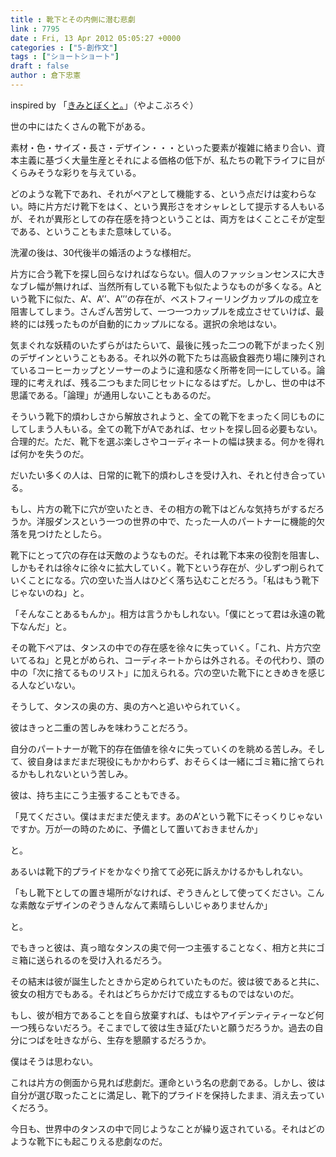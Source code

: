 ```yaml
---
title : 靴下とその内側に潜む悲劇
link : 7795
date : Fri, 13 Apr 2012 05:05:27 +0000
categories : ["5-創作文"]
tags : ["ショートショート"]
draft : false
author : 倉下忠憲
---
```


inspired by 「<a href="http://yayoko314.com/2012/04/13/kimitoboku/">きみとぼくと。</a>」（やよこぶろぐ）

世の中にはたくさんの靴下がある。

素材・色・サイズ・長さ・デザイン・・・といった要素が複雑に絡まり合い、資本主義に基づく大量生産とそれによる価格の低下が、私たちの靴下ライフに目がくらみそうな彩りを与えている。

どのような靴下であれ、それがペアとして機能する、という点だけは変わらない。時に片方だけ靴下をはく、という異形さをオシャレとして提示する人もいるが、それが異形としての存在感を持つということは、両方をはくことこそが定型である、ということもまた意味している。

洗濯の後は、30代後半の婚活のような様相だ。

片方に合う靴下を探し回らなければならない。個人のファッションセンスに大きなブレ幅が無ければ、当然所有している靴下も似たようなものが多くなる。Aという靴下に似た、A’、A’’、A’’’の存在が、ベストフィーリングカップルの成立を阻害してしまう。さんざん苦労して、一つ一つカップルを成立させていけば、最終的には残ったものが自動的にカップルになる。選択の余地はない。

気まぐれな妖精のいたずらがはたらいて、最後に残った二つの靴下がまったく別のデザインということもある。それ以外の靴下たちは高級食器売り場に陳列されているコーヒーカップとソーサーのように違和感なく所帯を同一にしている。論理的に考えれば、残る二つもまた同じセットになるはずだ。しかし、世の中は不思議である。「論理」が通用しないこともあるのだ。

そういう靴下的煩わしさから解放されようと、全ての靴下をまったく同じものにしてしまう人もいる。全ての靴下がAであれば、セットを探し回る必要もない。合理的だ。ただ、靴下を選ぶ楽しさやコーディネートの幅は狭まる。何かを得れば何かを失うのだ。

だいたい多くの人は、日常的に靴下的煩わしさを受け入れ、それと付き合っている。

もし、片方の靴下に穴が空いたとき、その相方の靴下はどんな気持ちがするだろうか。洋服ダンスという一つの世界の中で、たった一人のパートナーに機能的欠落を見つけたとしたら。

靴下にとって穴の存在は天敵のようなものだ。それは靴下本来の役割を阻害し、しかもそれは徐々に徐々に拡大していく。靴下という存在が、少しずつ削られていくことになる。穴の空いた当人はひどく落ち込むことだろう。「私はもう靴下じゃないのね」と。

「そんなことあるもんか」。相方は言うかもしれない。「僕にとって君は永遠の靴下なんだ」と。

その靴下ペアは、タンスの中での存在感を徐々に失っていく。「これ、片方穴空いてるね」と見とがめられ、コーディネートからは外される。その代わり、頭の中の「次に捨てるものリスト」に加えられる。穴の空いた靴下にときめきを感じる人などいない。

そうして、タンスの奥の方、奥の方へと追いやられていく。

彼はきっと二重の苦しみを味わうことだろう。

自分のパートナーが靴下的存在価値を徐々に失っていくのを眺める苦しみ。そして、彼自身はまだまだ現役にもかかわらず、おそらくは一緒にゴミ箱に捨てられるかもしれないという苦しみ。

彼は、持ち主にこう主張することもできる。

「見てください。僕はまだまだ使えます。あのA’という靴下にそっくりじゃないですか。万が一の時のために、予備として置いておきませんか」

と。

あるいは靴下的プライドをかなぐり捨てて必死に訴えかけるかもしれない。

「もし靴下としての置き場所がなければ、ぞうきんとして使ってください。こんな素敵なデザインのぞうきんなんて素晴らしいじゃありませんか」

と。

でもきっと彼は、真っ暗なタンスの奥で何一つ主張することなく、相方と共にゴミ箱に送られるのを受け入れるだろう。

その結末は彼が誕生したときから定められていたものだ。彼は彼であると共に、彼女の相方でもある。それはどちらかだけで成立するものではないのだ。

もし、彼が相方であることを自ら放棄すれば、もはやアイデンティティーなど何一つ残らないだろう。そこまでして彼は生き延びたいと願うだろうか。過去の自分につばを吐きながら、生存を懇願するだろうか。

僕はそうは思わない。

これは片方の側面から見れば悲劇だ。運命という名の悲劇である。しかし、彼は自分が選び取ったことに満足し、靴下的プライドを保持したまま、消え去っていくだろう。

今日も、世界中のタンスの中で同じようなことが繰り返されている。それはどのような靴下にも起こりえる悲劇なのだ。

